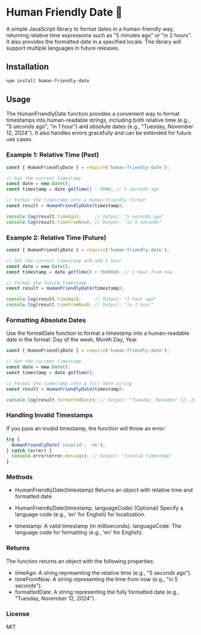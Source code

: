 # Human Friendly Date 🤗

A simple JavaScript library to format dates in a human-friendly way, returning relative time expressions such as "5 minutes ago" or "in 2 hours". It also provides the formatted date in a specified locale. The library will support multiple languages in future releases.

## Installation

```bash
npm install human-friendly-date
```


## Usage
The HumanFriendlyDate function provides a convenient way to format timestamps into human-readable strings, including both relative time (e.g., "5 seconds ago", "in 1 hour") and absolute dates (e.g., "Tuesday, November 12, 2024"). It also handles errors gracefully and can be extended for future use cases.



### Example 1: Relative Time (Past)

```javascript
const { HumanFriendlyDate } = require('human-friendly-date');

// Get the current timestamp
const date = new Date();
const timestamp = date.getTime() - 5000; // 5 seconds ago

// Format the timestamp into a human-friendly format
const result = HumanFriendlyDate(timestamp);

console.log(result.timeAgo);     // Output: "5 seconds ago"
console.log(result.timeFromNow); // Output: "in 5 seconds"
```


### Example 2: Relative Time (Future)

```javascript
const { HumanFriendlyDate } = require('human-friendly-date');

// Get the current timestamp and add 1 hour
const date = new Date();
const timestamp = date.getTime() + 3600000; // 1 hour from now

// Format the future timestamp
const result = HumanFriendlyDate(timestamp);

console.log(result.timeAgo);     // Output: "1 hour ago"
console.log(result.timeFromNow); // Output: "in 1 hour"
```


### Formatting Absolute Dates
Use the formatDate function to format a timestamp into a human-readable date in the format: Day of the week, Month Day, Year.

```javascript
const { HumanFriendlyDate } = require('human-friendly-date');

// Get the current timestamp
const date = new Date();
const timestamp = date.getTime();

// Format the timestamp into a full date string
const result = HumanFriendlyDate(timestamp);

console.log(result.formattedDate); // Output: "Tuesday, November 12, 2024"
```


### Handling Invalid Timestamps
If you pass an invalid timestamp, the function will throw an error:

```javascript
try {
  HumanFriendlyDate('invalid', 'en');
} catch (error) {
  console.error(error.message); // Output: "Invalid timestamp"
}
```



### Methods
- HumanFriendlyDate(timestamp)
  Returns an object with relative time and formatted date.

- HumanFriendlyDate(timestamp, languageCode)
  (Optional) Specify a language code (e.g., 'en' for English) for localization.

- timestamp: A valid timestamp (in milliseconds).
  languageCode: The language code for formatting (e.g., 'en' for English).




### Returns
The function returns an object with the following properties:
- timeAgo: A string representing the relative time (e.g., "5 seconds ago").
- timeFromNow: A string representing the time from now (e.g., "in 5 seconds").
- formattedDate: A string representing the fully formatted date (e.g., "Tuesday, November 12, 2024").




### License
MIT